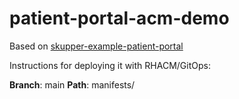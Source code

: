 # patient-portal-acm-demo

Based on [skupper-example-patient-portal](https://github.com/skupperproject/skupper-example-patient-portal)

Instructions for deploying it with RHACM/GitOps:

**Branch**: main
**Path**: manifests/
